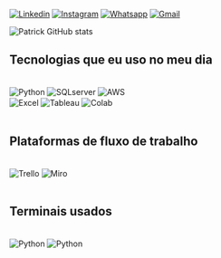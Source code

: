 [![Linkedin](https://img.shields.io/badge/LinkedIn-0077B5?style=for-the-badge&logo=linkedin&logoColor=white)](https://www.linkedin.com/in/patrickeleoterio/)
[![Instagram](https://img.shields.io/badge/Instagram-E4405F?style=for-the-badge&logo=instagram&logoColor=white)](https://www.instagram.com/eleoteriop/)
[![Whatsapp](https://img.shields.io/badge/WhatsApp-25D366?style=for-the-badge&logo=whatsapp&logoColor=white)](https://api.whatsapp.com/send?phone=5521999876613)
[![Gmail](https://img.shields.io/badge/Gmail-D14836?style=for-the-badge&logo=gmail&logoColor=white)](patrick.eleoterio@hotmail.com)

![Patrick GitHub stats](https://github-readme-stats.vercel.app/api?username=Eleoteriop&show_icons=true&theme=chartreuse-dark)



## Tecnologias que eu uso no meu dia

<div style="display: inline_block"><br/>
<img align="center" alt="Python" src="	https://img.shields.io/badge/Python-3776AB?style=for-the-badge&logo=python&logoColor=white"/>

<img align="center" alt="SQLserver" src="https://img.shields.io/badge/Microsoft_SQL_Server-CC2927?style=for-the-badge&logo=microsoft-sql-server&logoColor=white"/>
<img align="center" alt="AWS" src="https://img.shields.io/badge/Amazon_AWS-FF9900?style=for-the-badge&logo=amazonaws&logoColor=black"/><br/>
<img align="center" alt="Excel" src="https://img.shields.io/badge/Microsoft_Excel-217346?style=for-the-badge&logo=microsoft-excel&logoColor=white"/>
<img align="center" alt="Tableau" src="https://img.shields.io/badge/Tableau-E97627?style=for-the-badge&logo=Tableau&logoColor=white"/>
<img align="center" alt="Colab" src="https://img.shields.io/badge/Colab-F9AB00?style=for-the-badge&logo=googlecolab&color=525252"/></div>
</div><br/>

## Plataformas de fluxo de trabalho

<div style="display: inline_block"><br/>
<img align="center" alt="Trello" src="https://img.shields.io/badge/Trello-0052CC?style=for-the-badge&logo=trello&logoColor=white"/>
<img align="center" alt="Miro" src="https://img.shields.io/badge/Miro-050038?style=for-the-badge&logo=Miro&logoColor=white"/>
</div><br/>


## Terminais usados 
<div style="display: inline_block"><br/>
<img align="center" alt="Python" src="https://img.shields.io/badge/GIT-E44C30?style=for-the-badge&logo=git&logoColor=white"/>
<img align="center" alt="Python" src="https://img.shields.io/badge/Powershell-2CA5E0?style=for-the-badge&logo=powershell&logoColor=white"/>
</div><br/>
